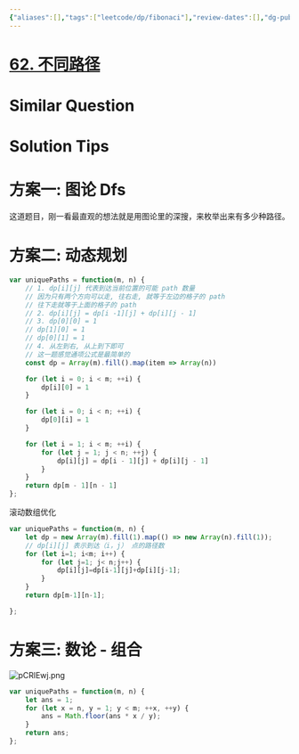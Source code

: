 ```yaml
---
{"aliases":[],"tags":["leetcode/dp/fibonaci"],"review-dates":[],"dg-publish":true,"difficulty":"medium","date-created":"2023-07-10-Mon, 4:27:58 pm","date-modified":"2023-07-10-Mon, 4:35:26 pm","permalink":"/programming/basic/leetcode/62. 不同路径/","dgPassFrontmatter":true}
---
```



# [62. 不同路径](https://leetcode.cn/problems/unique-paths/)

# Similar Question

# Solution Tips

# 方案一: 图论 Dfs

这道题目，刚一看最直观的想法就是用图论里的深搜，来枚举出来有多少种路径。

# 方案二: 动态规划

```js
var uniquePaths = function(m, n) {
    // 1. dp[i][j] 代表到达当前位置的可能 path 数量
    // 因为只有两个方向可以走, 往右走, 就等于左边的格子的 path
    // 往下走就等于上面的格子的 path
    // 2. dp[i][j] = dp[i -1][j] + dp[i][j - 1]
    // 3. dp[0][0] = 1
    // dp[1][0] = 1
    // dp[0][1] = 1
    // 4. 从左到右, 从上到下即可
    // 这一题感觉通项公式是最简单的
    const dp = Array(m).fill().map(item => Array(n))

    for (let i = 0; i < m; ++i) {
        dp[i][0] = 1
    }

    for (let i = 0; i < n; ++i) {
        dp[0][i] = 1
    }

    for (let i = 1; i < m; ++i) {
        for (let j = 1; j < n; ++j) {
            dp[i][j] = dp[i - 1][j] + dp[i][j - 1]
        }
    }
    return dp[m - 1][n - 1]
};
```

滚动数组优化

```js
var uniquePaths = function(m, n) {
    let dp = new Array(m).fill(1).map(() => new Array(n).fill(1));
    // dp[i][j] 表示到达（i，j） 点的路径数
    for (let i=1; i<m; i++) {
        for (let j=1; j< n;j++) {
            dp[i][j]=dp[i-1][j]+dp[i][j-1];
        }
    }
    return dp[m-1][n-1];

};
```

# 方案三: 数论 - 组合

![pCRlEwj.png](https://s1.ax1x.com/2023/07/10/pCRlEwj.png)

```js
var uniquePaths = function(m, n) {
    let ans = 1;
    for (let x = n, y = 1; y < m; ++x, ++y) {
        ans = Math.floor(ans * x / y);
    }
    return ans;
};
```
